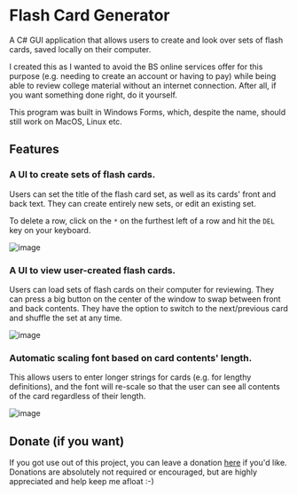 # Flash Card Generator
A C# GUI application that allows users to create and look over sets of flash cards, saved locally on their computer.

I created this as I wanted to avoid the BS online services offer for this purpose (e.g. needing to create an account or having to pay) while being able to review college material without an internet connection. After all, if you want something done right, do it yourself.

This program was built in Windows Forms, which, despite the name, should still work on MacOS, Linux etc.

## Features

### A UI to create sets of flash cards.
Users can set the title of the flash card set, as well as its cards' front and back text. They can create entirely new sets, or edit an existing set.

To delete a row, click on the `*` on the furthest left of a row and hit the `DEL` key on your keyboard.

![image](https://i.imgur.com/UFRRR41.gif)

### A UI to view user-created flash cards. 
Users can load sets of flash cards on their computer for reviewing. They can press a big button on the center of the window to swap between front and back contents. They have the option to switch to the next/previous card and shuffle the set at any time.

![image](https://i.imgur.com/G6zwRkO.gif)

### Automatic scaling font based on card contents' length. 
This allows users to enter longer strings for cards (e.g. for lengthy definitions), and the font will re-scale so that the user can see all contents of the card regardless of their length.

![image](https://i.imgur.com/fi76zNc.gif)

## Donate (if you want)

If you got use out of this project, you can leave a donation [here](https://ko-fi.com/simonbrugel) if you'd like. Donations are absolutely not required or encouraged, but are highly appreciated and help keep me afloat :-)